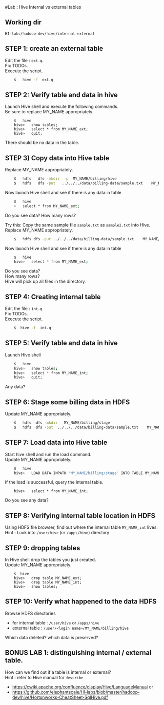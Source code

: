 #Lab : Hive Internal vs external tables

## Working dir 
`HI-labs/hadoop-dev/hive/internal-external`

## STEP 1:  create an external table
Edit the file : `ext.q`.  
Fix TODOs.  
Execute the script.  
```bash
    $   hive -f  ext.q
```


## STEP 2: Verify table and data in hive
Launch Hive shell and execute the following commands.  
Be sure to replace MY_NAME appropriately.
```
    $   hive
    hive>   show tables;
    hive>   select * from MY_NAME_ext;  
    hive>   quit;
```
There should be no data in the table.


## STEP 3) Copy data into Hive table
Replace MY_NAME appropriately.  
```bash
    $   hdfs   dfs -mkdir  -p  MY_NAME/billing/hive
    $   hdfs   dfs -put   ../../../data/billing-data/sample.txt    MY_NAME/billing/hive/
```

Now launch Hive shell and see if there is any data in table
```bash
    $   hive
    >   select * from MY_NAME_ext;
```
Do you see data?
How many rows?

Try this:
Copy the same sample file `sample.txt`  as  `sample2.txt` into Hive.   
Replace MY_NAME appropriately.
```bash
    $   hdfs dfs -put ../../../data/billing-data/sample.txt    MY_NAME/billing/hive/sample2.txt
```

Now launch Hive shell and see if there is any data in table
```bash
    $   hive
    hive>   select * from MY_NAME_ext;
```
Do you see data?  
How many rows?  
Hive will pick up all files in the directory.  



## STEP 4: Creating internal table
Edit the file : `int.q`  
Fix TODOs.   
Execute the script.   
```bash
    $  hive -f  int.q
```

## STEP 5: Verify table and data in hive
Launch Hive shell
```bash
    $   hive
    hive>   show tables;
    hive>   select * from MY_NAME_int;
    hive>   quit;
```
Any data?


## STEP 6:  Stage some billing data in HDFS
Update MY_NAME appropriately.  
```bash
    $   hdfs  dfs -mkdir   MY_NAME/billing/stage
    $   hdfs  dfs -put  ../../../data/billing-data/sample.txt    MY_NAME/billing/stage/
```


## STEP 7:   Load data into Hive table
Start hive shell and run the load command.  
Update MY_NAME appropriately.  
```bash
    $   hive
    hive>   LOAD DATA INPATH 'MY_NAME/billing/stage' INTO TABLE MY_NAME_int;
```

If the load is successful, query the internal table.  
```
    hive>   select * from MY_NAME_int;
```
Do you see any data?

## STEP 8:  Verifying internal table location in HDFS
Using HDFS file browser, find out where the internal table `MY_NAME_int`  lives.   
Hint : Look into  `/user/hive` (or `/apps/hive`)  directory


## STEP 9:  dropping tables
In Hive shell drop the tables you just created.  
Update MY_NAME appropriately.  
```
    $  hive
    hive>   drop table MY_NAME_ext;
    hive>   drop table MY_NAME_int;
    hive>   show tables;
```


## STEP 10:  Verify what happened to the data HDFS
Browse HDFS directories
- for internal table :   `/user/hive`  or `/apps/hive`
- external table :   `/user/<login name>/MY_NAME/billing/hive`

Which data deleted?  which data is preserved?

## BONUS LAB 1:  distinguishing internal / external table.  
How can we find out if a table is internal or external?  
Hint : refer to Hive manual for `describe`  
- https://cwiki.apache.org/confluence/display/Hive/LanguageManual
or
- https://github.com/elephantscale/HI-labs/blob/master/hadoop-dev/hive/Hortonworks-CheatSheet-SqlHive.pdf
